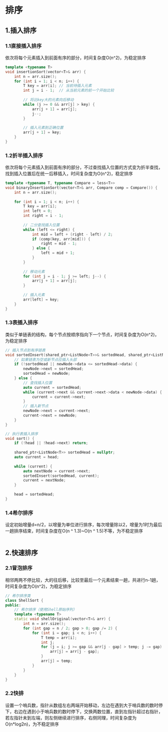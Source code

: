 # 排序
## 1.插入排序
### 1.1直接插入排序
依次将每个元素插入到前面有序的部分，时间复杂度O(n^2)，为稳定排序
```c++
template <typename T>
void insertionSort(vector<T>& arr) {
    int n = arr.size();
    for (int i = 1; i < n; i++) {
        T key = arr[i]; // 当前待插入元素
        int j = i - 1;  // 从当前元素的前一个开始比较
        
        // 将比key大的元素向后移动
        while (j >= 0 && arr[j] > key) {
            arr[j + 1] = arr[j];
            j--;
        }
        
        // 插入元素到正确位置
        arr[j + 1] = key;
    }
}
```
### 1.2折半插入排序
依次将每个元素插入到前面有序的部分，不过查找插入位置的方式变为折半查找，找到插入位置后在统一后移插入，时间复杂度为O(n^2)，稳定排序
```c++
template <typename T, typename Compare = less<T>>
void binaryInsertionSort(vector<T>& arr, Compare comp = Compare()) {
    int n = arr.size();
    
    for (int i = 1; i < n; i++) {
        T key = arr[i];
        int left = 0;
        int right = i - 1;
        
        // 二分查找插入位置
        while (left <= right) {
            int mid = left + (right - left) / 2;
            if (comp(key, arr[mid])) {
                right = mid - 1;
            } else {
                left = mid + 1;
            }
        }
        
        // 移动元素
        for (int j = i - 1; j >= left; j--) {
            arr[j + 1] = arr[j];
        }
        
        // 插入元素
        arr[left] = key;
    }
}
```
### 1.3表插入排序
类似于单链表的结构，每个节点按顺序指向下一个节点，时间复杂度为O(n^2)，为稳定排序
```c++
// 插入节点到有序链表
void sortedInsert(shared_ptr<ListNode<T>>& sortedHead, shared_ptr<ListNode<T>> newNode) {
    // 如果链表为空或新节点应插入头部
    if (!sortedHead || newNode->data <= sortedHead->data) {
        newNode->next = sortedHead;
        sortedHead = newNode;
    } else {
        // 查找插入位置
        auto current = sortedHead;
        while (current->next && current->next->data < newNode->data) {
            current = current->next;
        }
        // 插入新节点
        newNode->next = current->next;
        current->next = newNode;
    }
}

// 执行表插入排序
void sort() {
    if (!head || !head->next) return;
    
    shared_ptr<ListNode<T>> sortedHead = nullptr;
    auto current = head;
    
    while (current) {
        auto nextNode = current->next;
        sortedInsert(sortedHead, current);
        current = nextNode;
    }
    
    head = sortedHead;
}
```
### 1.4希尔排序
设定初始增量d=n/2，以增量为单位进行排序，每次增量除以2，增量为1时为最后一趟排序结束，时间复杂度在O(n ^ 1.3)~O(n ^ 1.5)不等，为不稳定排序
```c++
```
## 2.快速排序
### 2.1冒泡排序
相邻两两不停比较，大的往后移，比较至最后一个元素结束一趟，共进行n-1趟，时间复杂度为O(n^2)，为稳定排序
```c++
// 希尔排序类
class ShellSort {
public:
	// 希尔排序（使用Shell原始序列）
    template <typename T>
    static void shellOriginal(vector<T>& arr) {
        int n = arr.size();
        for (int gap = n / 2; gap > 0; gap /= 2) {
            for (int i = gap; i < n; i++) {
                T temp = arr[i];
                int j;
                for (j = i; j >= gap && arr[j - gap] > temp; j -= gap) {
                    arr[j] = arr[j - gap];
                }
                arr[j] = temp;
            }
        }
    }
}
```
### 2.2快排
设置一个哨兵数，指针从数组左右两端开始移动，左边在遇到大于哨兵数的数时停下，右边在遇到小于哨兵数的数时停下，交换两数位置，直到左指针超过右指针，若左指针未到左端，则左侧继续进行排序，右侧同理，时间复杂度为O(n*log2n)，为不稳定排序
```c++
```
<!--stackedit_data:
eyJoaXN0b3J5IjpbLTUwNjUwOTY0NCwyNjU2NjcyNDAsNjAzND
YxNzYwLDQ4NTA2NjU4NywxODc3MDgwN119
-->